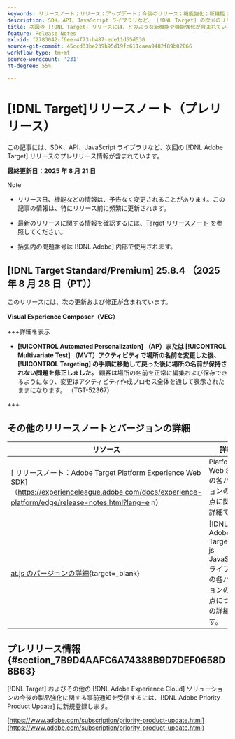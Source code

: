 ```yaml
---
keywords: リリースノート；リリース；アップデート；今後のリリース；機能強化；新機能；修正；アップデート；プレリリース；早期アクセス
description: SDK、API、JavaScript ライブラリなど、 [!DNL Target] の次回のリリースに含まれている新機能、機能強化および修正について説明します。
title: 次回の [!DNL Target] リリースには、どのような新機能や機能強化が含まれていますか？
feature: Release Notes
exl-id: f2783042-f6ee-4f73-b487-ede11d55d530
source-git-commit: 45ccd33be239b95d19fc611caea9482f89b02066
workflow-type: tm+mt
source-wordcount: '231'
ht-degree: 55%

---
```


# [!DNL Target]リリースノート（プレリリース）

この記事には、SDK、API、JavaScript ライブラリなど、次回の [!DNL Adobe Target] リリースのプレリリース情報が含まれています。

**最終更新日：2025 年 8 月 21 日**

>[!NOTE]
>
>* リリース日、機能などの情報は、予告なく変更されることがあります。この記事の情報は、特にリリース前に頻繁に更新されます。
>
>* 最新のリリースに関する情報を確認するには、[Target リリースノート ](release-notes.md) を参照してください。
>
>* 括弧内の問題番号は [!DNL Adobe] 内部で使用されます。

## [!DNL Target Standard/Premium] 25.8.4 （2025 年 8 月 28 日（PT））

このリリースには、次の更新および修正が含まれています。

**Visual Experience Composer（VEC）**

+++詳細を表示
* **[!UICONTROL Automated Personalization] （AP）または [!UICONTROL Multivariate Test] （MVT）アクティビティで場所の名前を変更した後、[!UICONTROL Targeting] の手順に移動して戻った後に場所の名前が保持されない問題を修正しました。** 顧客は場所の名前を正常に編集および保存できるようになり、変更はアクティビティ作成プロセス全体を通して表示されたままになります。 （TGT-52367）

+++

## その他のリリースノートとバージョンの詳細

| リソース | 詳細 |
|--- |--- |
| [ リリースノート：Adobe Target Platform Experience Web SDK] （https://experienceleague.adobe.com/docs/experience-platform/edge/release-notes.html?lang=e n） | Platform Web SDK の各バージョンの変更点に関する詳細です。 |
| [at.js のバージョンの詳細](https://experienceleague.adobe.com/docs/target-dev/developer/client-side/at-js-implementation/target-atjs-versions.html?lang=ja){target=_blank} | [!DNL Adobe Target] at. js JavaScript ライブラリの各バージョンの変更点についての詳細です。 |

## プレリリース情報 {#section_7B9D4AAFC6A74388B9D7DEF0658D8B63}

[!DNL Target] およびその他の [!DNL Adobe Experience Cloud] ソリューションの今後の製品強化に関する事前通知を受信するには、[!DNL Adobe Priority Product Update] に新規登録します。

[https://www.adobe.com/subscription/priority-product-update.html](https://www.adobe.com/subscription/priority-product-update.html)
